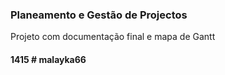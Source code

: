 ### Planeamento e Gestão de Projectos

Projeto com documentação final e mapa de Gantt

#### 1415 # malayka66